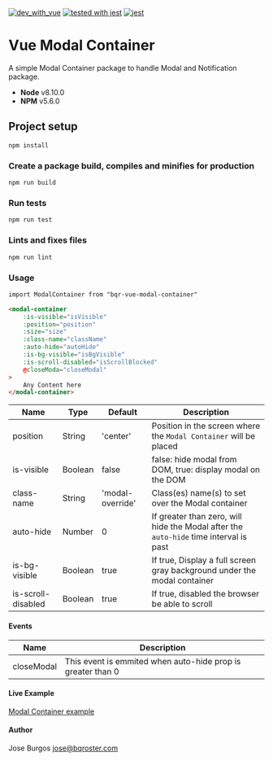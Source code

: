 [![dev_with_vue](https://img.shields.io/badge/Dev_with_VUE-vue-green)](https://github.com/vuejs/vue) [![tested with jest](https://img.shields.io/badge/tested_with-jest-99424f.svg)](https://github.com/facebook/jest) [![jest](https://jestjs.io/img/jest-badge.svg)](https://github.com/facebook/jest)

# Vue Modal Container

A simple Modal Container package to handle Modal and Notification package.
* **Node** v8.10.0
* **NPM** v5.6.0

## Project setup
```
npm install
```

### Create a package build, compiles and minifies for production
```
npm run build
```

### Run tests
```
npm run test
```

### Lints and fixes files
```
npm run lint
```

### Usage
```html
import ModalContainer from "bqr-vue-modal-container"

<modal-container 
    :is-visible="isVisible"
    :position="position"
    :size="size"
    :class-name="className"
    :auto-hide="autoHide"
    :is-bg-visible="isBgVisible"
    :is-scroll-disabled="isScrollBlocked"
    @closeModa="closeModal"
>
    Any Content here
</modal-container>
```

| Name               | Type          | Default            | Description                                                  |
| ----------------   | ------------- | ------------------ | ------------------------------------------------------------ |
| position           | String        | 'center'           | Position in the screen where the `Modal Container` will be placed |
| is-visible         | Boolean       | false              | false: hide modal from DOM, true: display modal on the DOM   |
| class-name         | String        | 'modal-override'   | Class(es) name(s) to set over the Modal container            |
| auto-hide          | Number        | 0                  | If greater than zero, will hide the Modal after the `auto-hide` time interval is past |
| is-bg-visible      | Boolean       | true               | If true, Display a full screen gray background under the modal container |
| is-scroll-disabled | Boolean       | true               | If true, disabled the browser be able to scroll              |

#### Events
| Name               | Description                                                  |
| ----------------   | ------------------------------------------------------------ |
| closeModal         | This event is emmited when auto-hide prop is greater than 0  |

#### Live Example

[Modal Container example](https://codepen.io/bqroster/pen/dyOmrPo)


#### Author
Jose Burgos <jose@bqroster.com>
